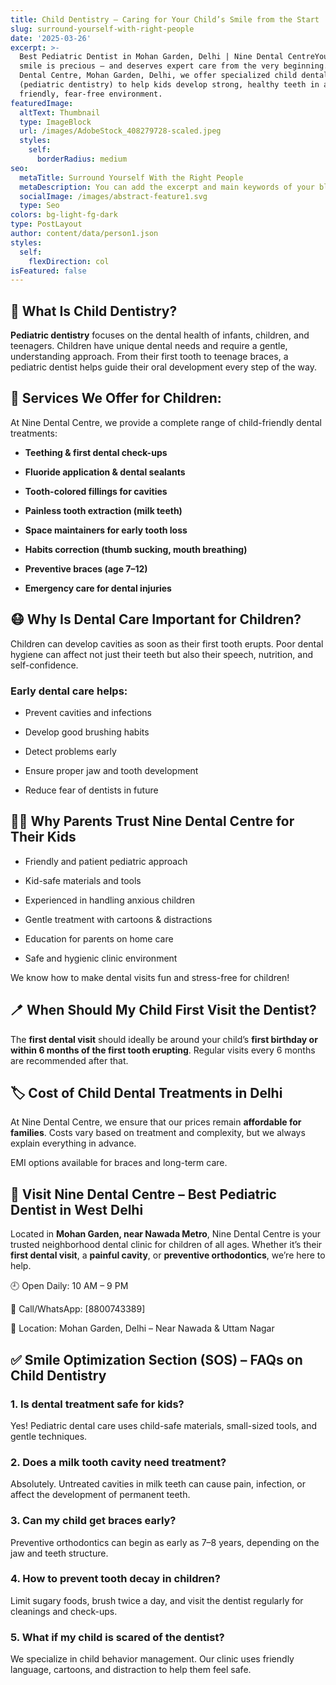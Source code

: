 ```yaml
---
title: Child Dentistry – Caring for Your Child’s Smile from the Start
slug: surround-yourself-with-right-people
date: '2025-03-26'
excerpt: >-
  Best Pediatric Dentist in Mohan Garden, Delhi | Nine Dental CentreYour child’s
  smile is precious — and deserves expert care from the very beginning. At Nine
  Dental Centre, Mohan Garden, Delhi, we offer specialized child dental care
  (pediatric dentistry) to help kids develop strong, healthy teeth in a
  friendly, fear-free environment.
featuredImage:
  altText: Thumbnail
  type: ImageBlock
  url: /images/AdobeStock_408279728-scaled.jpeg
  styles:
    self:
      borderRadius: medium
seo:
  metaTitle: Surround Yourself With the Right People
  metaDescription: You can add the excerpt and main keywords of your blog post here.
  socialImage: /images/abstract-feature1.svg
  type: Seo
colors: bg-light-fg-dark
type: PostLayout
author: content/data/person1.json
styles:
  self:
    flexDirection: col
isFeatured: false
---
```

## 🧒 What Is Child Dentistry?

**Pediatric dentistry** focuses on the dental health of infants, children, and teenagers. Children have unique dental needs and require a gentle, understanding approach. From their first tooth to teenage braces, a pediatric dentist helps guide their oral development every step of the way.



## 🦷 Services We Offer for Children:

At Nine Dental Centre, we provide a complete range of child-friendly dental treatments:

*   **Teething & first dental check-ups**

*   **Fluoride application & dental sealants**

*   **Tooth-colored fillings for cavities**

*   **Painless tooth extraction (milk teeth)**

*   **Space maintainers for early tooth loss**

*   **Habits correction (thumb sucking, mouth breathing)**

*   **Preventive braces (age 7–12)**

*   **Emergency care for dental injuries**



## 😷 Why Is Dental Care Important for Children?

Children can develop cavities as soon as their first tooth erupts. Poor dental hygiene can affect not just their teeth but also their speech, nutrition, and self-confidence.

### Early dental care helps:

*   Prevent cavities and infections

*   Develop good brushing habits

*   Detect problems early

*   Ensure proper jaw and tooth development

*   Reduce fear of dentists in future



## 👨‍⚕️ Why Parents Trust Nine Dental Centre for Their Kids

*   Friendly and patient pediatric approach

*   Kid-safe materials and tools

*   Experienced in handling anxious children

*   Gentle treatment with cartoons & distractions

*   Education for parents on home care

*   Safe and hygienic clinic environment

We know how to make dental visits fun and stress-free for children!



## 🪥 When Should My Child First Visit the Dentist?

The **first dental visit** should ideally be around your child’s **first birthday or within 6 months of the first tooth erupting**. Regular visits every 6 months are recommended after that.



## 🏷️ Cost of Child Dental Treatments in Delhi

At Nine Dental Centre, we ensure that our prices remain **affordable for families**. Costs vary based on treatment and complexity, but we always explain everything in advance.

EMI options available for braces and long-term care.



## 📍 Visit Nine Dental Centre – Best Pediatric Dentist in West Delhi

Located in **Mohan Garden, near Nawada Metro**, Nine Dental Centre is your trusted neighborhood dental clinic for children of all ages. Whether it’s their **first dental visit**, a **painful cavity**, or **preventive orthodontics**, we’re here to help.

🕘 Open Daily: 10 AM – 9 PM

📱 Call/WhatsApp: \[8800743389]

📍 Location: Mohan Garden, Delhi – Near Nawada & Uttam Nagar



## ✅ Smile Optimization Section (SOS) – FAQs on Child Dentistry

### 1. **Is dental treatment safe for kids?**

Yes! Pediatric dental care uses child-safe materials, small-sized tools, and gentle techniques.

### 2. **Does a milk tooth cavity need treatment?**

Absolutely. Untreated cavities in milk teeth can cause pain, infection, or affect the development of permanent teeth.

### 3. **Can my child get braces early?**

Preventive orthodontics can begin as early as 7–8 years, depending on the jaw and teeth structure.

### 4. **How to prevent tooth decay in children?**

Limit sugary foods, brush twice a day, and visit the dentist regularly for cleanings and check-ups.

### 5. **What if my child is scared of the dentist?**

We specialize in child behavior management. Our clinic uses friendly language, cartoons, and distraction to help them feel safe.





